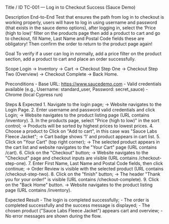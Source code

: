 Title / ID
    TC-001 — Log in to Checkout Success (Sauce Demo)

Description
    End-to-End Test that ensures the path from log in to checkout is working properly, users will have to log in using username and password (that exists in the sauce demo options), after logging in, select the ‘Price (high to low)’ filter on the products page then add a product to cart and go to checkout, fill Name, Last Name and Postal Code fields these are obligatory! Then confirm the order to return to the product page again!

Goal
    To verify if a user can log in normally, add a price filter on the product section, add a product to cart and place an order successfully.

Scope
    Login → Inventory → Cart → Checkout Step One → Checkout Step Two (Overview) → Checkout Complete → Back Home.

Preconditions
    - Base URL: https://www.saucedemo.com
    - Valid credentials available (e.g., Username: standard_user, Password: secret_sauce)
    - Chrome (local Cypress run)

Steps & Expected
    1. Navigate to the login page;
        -> Website navigates to the Login Page.
    2. Enter username and password valid credentials and click Login;
        -> Website navigates to the product listing page (URL contains /inventory).
    3. In the products page, select "Price (high to low)" in the sort control;
        -> Products will be sorted by highest prices to lowest prices.
    4. Choose a product to Click on "Add to cart", in this case was "Sauce Labs Fleece Jacket";
        -> Cart badge shows ‘1’ and product appears in cart list.
    5. Click on "Your Cart" (top right corner);
        -> The selected product appears in the cart list and website navigates to the "Your Cart" page (URL contains /cart).
    6. Click on the "Checkout" button;
        -> Website navigates to the "Checkout" page and checkout inputs are visible (URL contains /checkout-step-one).
    7. Enter First Name, Last Name and Postal Code fields, then click continue;
        -> Order Review is visible with the selected product (URL contains /checkout-step-two).
    8. Click on the "finish" button;
        -> The header "Thank you for your order!" is visible (URL contains /checkout-complete).
    9. Click on the "Back Home" button.
        -> Website navigates to the product listing page (URL contains /inventory).

Expected Result
    - The login is completed successfully;
    - The order is completed successfully and the success message is displayed;
    - The chosen product ("Sauce Labs Fleece Jacket") appears cart and overview;
    - No error messages are shown during the flow.